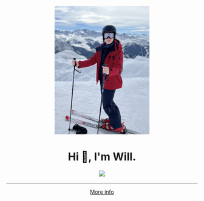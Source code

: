 <div align="center">
<p>
    <img width="250" src="/me.jpg">
</p>
<h1>Hi 👋, I'm Will.</h1>
<img src="https://github-readme-stats.vercel.app/api?username=Ugric&show_icons=true&title_color=ffffff&icon_color=ffffff&text_color=ffffff&bg_color=040404" />
<hr>
    <a href="https://wbell.dev/">More info</a>
</div>
